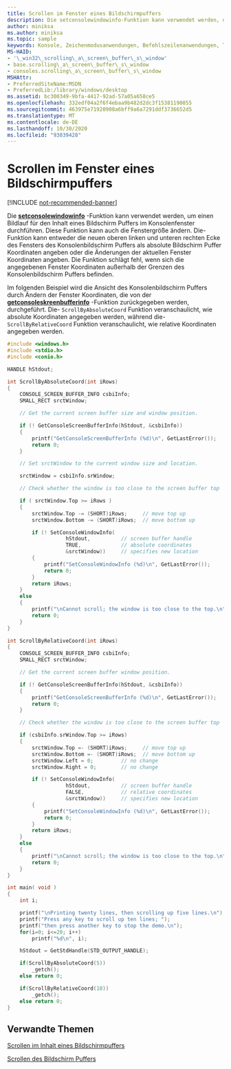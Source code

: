 ```yaml
---
title: Scrollen im Fenster eines Bildschirmpuffers
description: Die setconsolewindowinfo-Funktion kann verwendet werden, um einen Bildlauf für den Inhalt eines Bildschirm Puffers im Konsolenfenster durchführen.
author: miniksa
ms.author: miniksa
ms.topic: sample
keywords: Konsole, Zeichenmodusanwendungen, Befehlszeilenanwendungen, Terminalanwendungen, Konsolen-API
MS-HAID:
- '\_win32\_scrolling\_a\_screen\_buffer\_s\_window'
- base.scrolling\_a\_screen\_buffer\_s\_window
- consoles.scrolling\_a\_screen\_buffer\_s\_window
MSHAttr:
- PreferredSiteName:MSDN
- PreferredLib:/library/windows/desktop
ms.assetid: bc300349-9bfa-4417-92ad-57a05a658ce5
ms.openlocfilehash: 332edf04a2f6f4ebaa9b482d2dc3f15381190855
ms.sourcegitcommit: 463975e71920908a6bff9a6a7291ddf3736652d5
ms.translationtype: MT
ms.contentlocale: de-DE
ms.lasthandoff: 10/30/2020
ms.locfileid: "93039428"
---
```

# <a name="scrolling-a-screen-buffers-window"></a>Scrollen im Fenster eines Bildschirmpuffers

[!INCLUDE [not-recommended-banner](./includes/not-recommended-banner.md)]

Die [**setconsolewindowinfo**](setconsolewindowinfo.md) -Funktion kann verwendet werden, um einen Bildlauf für den Inhalt eines Bildschirm Puffers im Konsolenfenster durchführen. Diese Funktion kann auch die Fenstergröße ändern. Die-Funktion kann entweder die neuen oberen linken und unteren rechten Ecke des Fensters des Konsolenbildschirm Puffers als absolute Bildschirm Puffer Koordinaten angeben oder die Änderungen der aktuellen Fenster Koordinaten angeben. Die Funktion schlägt fehl, wenn sich die angegebenen Fenster Koordinaten außerhalb der Grenzen des Konsolenbildschirm Puffers befinden.

Im folgenden Beispiel wird die Ansicht des Konsolenbildschirm Puffers durch Ändern der Fenster Koordinaten, die von der [**getconsoleskreenbufferinfo**](getconsolescreenbufferinfo.md) -Funktion zurückgegeben werden, durchgeführt. Die- `ScrollByAbsoluteCoord` Funktion veranschaulicht, wie absolute Koordinaten angegeben werden, während die- `ScrollByRelativeCoord` Funktion veranschaulicht, wie relative Koordinaten angegeben werden.

```C
#include <windows.h>
#include <stdio.h>
#include <conio.h>

HANDLE hStdout;

int ScrollByAbsoluteCoord(int iRows)
{
    CONSOLE_SCREEN_BUFFER_INFO csbiInfo;
    SMALL_RECT srctWindow;

    // Get the current screen buffer size and window position.

    if (! GetConsoleScreenBufferInfo(hStdout, &csbiInfo))
    {
        printf("GetConsoleScreenBufferInfo (%d)\n", GetLastError());
        return 0;
    }

    // Set srctWindow to the current window size and location.

    srctWindow = csbiInfo.srWindow;

    // Check whether the window is too close to the screen buffer top

    if ( srctWindow.Top >= iRows )
    {
        srctWindow.Top -= (SHORT)iRows;     // move top up
        srctWindow.Bottom -= (SHORT)iRows;  // move bottom up

        if (! SetConsoleWindowInfo(
                   hStdout,          // screen buffer handle
                   TRUE,             // absolute coordinates
                   &srctWindow))     // specifies new location
        {
            printf("SetConsoleWindowInfo (%d)\n", GetLastError());
            return 0;
        }
        return iRows;
    }
    else
    {
        printf("\nCannot scroll; the window is too close to the top.\n");
        return 0;
    }
}

int ScrollByRelativeCoord(int iRows)
{
    CONSOLE_SCREEN_BUFFER_INFO csbiInfo;
    SMALL_RECT srctWindow;

    // Get the current screen buffer window position.

    if (! GetConsoleScreenBufferInfo(hStdout, &csbiInfo))
    {
        printf("GetConsoleScreenBufferInfo (%d)\n", GetLastError());
        return 0;
    }

    // Check whether the window is too close to the screen buffer top

    if (csbiInfo.srWindow.Top >= iRows)
    {
        srctWindow.Top =- (SHORT)iRows;     // move top up
        srctWindow.Bottom =- (SHORT)iRows;  // move bottom up
        srctWindow.Left = 0;         // no change
        srctWindow.Right = 0;        // no change

        if (! SetConsoleWindowInfo(
                   hStdout,          // screen buffer handle
                   FALSE,            // relative coordinates
                   &srctWindow))     // specifies new location
        {
            printf("SetConsoleWindowInfo (%d)\n", GetLastError());
            return 0;
        }
        return iRows;
    }
    else
    {
        printf("\nCannot scroll; the window is too close to the top.\n");
        return 0;
    }
}

int main( void )
{
    int i;

    printf("\nPrinting twenty lines, then scrolling up five lines.\n");
    printf("Press any key to scroll up ten lines; ");
    printf("then press another key to stop the demo.\n");
    for(i=0; i<=20; i++)
        printf("%d\n", i);

    hStdout = GetStdHandle(STD_OUTPUT_HANDLE);

    if(ScrollByAbsoluteCoord(5))
        _getch();
    else return 0;

    if(ScrollByRelativeCoord(10))
        _getch();
    else return 0;
}
```

## <a name="related-topics"></a>Verwandte Themen

[Scrollen im Inhalt eines Bildschirmpuffers](scrolling-a-screen-buffer-s-contents.md)

[Scrollen des Bildschirm Puffers](scrolling-the-screen-buffer.md)
